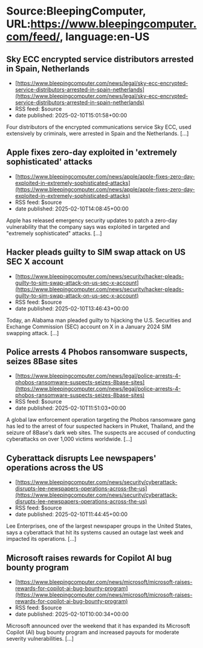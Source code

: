 # Source:BleepingComputer, URL:https://www.bleepingcomputer.com/feed/, language:en-US

## Sky ECC encrypted service distributors arrested in Spain, Netherlands
 - [https://www.bleepingcomputer.com/news/legal/sky-ecc-encrypted-service-distributors-arrested-in-spain-netherlands](https://www.bleepingcomputer.com/news/legal/sky-ecc-encrypted-service-distributors-arrested-in-spain-netherlands)
 - RSS feed: $source
 - date published: 2025-02-10T15:01:58+00:00

Four distributors of the encrypted communications service Sky ECC, used extensively by criminals, were arrested in Spain and the Netherlands. [...]

## Apple fixes zero-day exploited in 'extremely sophisticated' attacks
 - [https://www.bleepingcomputer.com/news/apple/apple-fixes-zero-day-exploited-in-extremely-sophisticated-attacks](https://www.bleepingcomputer.com/news/apple/apple-fixes-zero-day-exploited-in-extremely-sophisticated-attacks)
 - RSS feed: $source
 - date published: 2025-02-10T14:08:45+00:00

Apple has released emergency security updates to patch a zero-day vulnerability that the company says was exploited in targeted and "extremely sophisticated" attacks. [...]

## Hacker pleads guilty to SIM swap attack on US SEC X account
 - [https://www.bleepingcomputer.com/news/security/hacker-pleads-guilty-to-sim-swap-attack-on-us-sec-x-account](https://www.bleepingcomputer.com/news/security/hacker-pleads-guilty-to-sim-swap-attack-on-us-sec-x-account)
 - RSS feed: $source
 - date published: 2025-02-10T13:46:43+00:00

Today, an Alabama man pleaded guilty to hijacking the U.S. Securities and Exchange Commission (SEC) account on X in a January 2024 SIM swapping attack. [...]

## Police arrests 4 Phobos ransomware suspects, seizes 8Base sites
 - [https://www.bleepingcomputer.com/news/legal/police-arrests-4-phobos-ransomware-suspects-seizes-8base-sites](https://www.bleepingcomputer.com/news/legal/police-arrests-4-phobos-ransomware-suspects-seizes-8base-sites)
 - RSS feed: $source
 - date published: 2025-02-10T11:51:03+00:00

A global law enforcement operation targeting the Phobos ransomware gang has led to the arrest of four suspected hackers in Phuket, Thailand, and the seizure of 8Base's dark web sites. The suspects are accused of conducting cyberattacks on over 1,000 victims worldwide. [...]

## Cyberattack disrupts Lee newspapers' operations across the US
 - [https://www.bleepingcomputer.com/news/security/cyberattack-disrupts-lee-newspapers-operations-across-the-us](https://www.bleepingcomputer.com/news/security/cyberattack-disrupts-lee-newspapers-operations-across-the-us)
 - RSS feed: $source
 - date published: 2025-02-10T11:44:45+00:00

Lee Enterprises, one of the largest newspaper groups in the United States, says a cyberattack that hit its systems caused an outage last week and impacted its operations. [...]

## Microsoft raises rewards for Copilot AI bug bounty program
 - [https://www.bleepingcomputer.com/news/microsoft/microsoft-raises-rewards-for-copilot-ai-bug-bounty-program](https://www.bleepingcomputer.com/news/microsoft/microsoft-raises-rewards-for-copilot-ai-bug-bounty-program)
 - RSS feed: $source
 - date published: 2025-02-10T10:00:34+00:00

​Microsoft announced over the weekend that it has expanded its Microsoft Copilot (AI) bug bounty program and increased payouts for moderate severity vulnerabilities. [...]


